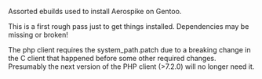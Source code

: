 Assorted ebuilds used to install Aerospike on Gentoo.

This is a first rough pass just to get things installed. Dependencies may be missing or broken!

The php client requires the system_path.patch due to a breaking change in the C client that happened before some other required changes. Presumably the next version of the PHP client (>7.2.0) will no longer need it.